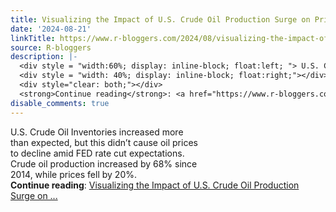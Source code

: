 ```yaml
---
title: Visualizing the Impact of U.S. Crude Oil Production Surge on Prices
date: '2024-08-21'
linkTitle: https://www.r-bloggers.com/2024/08/visualizing-the-impact-of-u-s-crude-oil-production-surge-on-prices/
source: R-bloggers
description: |-
  <div style = "width:60%; display: inline-block; float:left; "> U.S. Crude Oil Inventories increased more than expected, but this didn’t cause oil prices to decline amid FED rate cut expectations. Crude oil production increased by 68% since 2014, while prices fell by 20%.</div>
  <div style = "width: 40%; display: inline-block; float:right;"></div>
  <div style="clear: both;"></div>
  <strong>Continue reading</strong>: <a href="https://www.r-bloggers.com/2024/08/visualizing-the-impact-of-u-s-crude-oil-production-surge-on-prices/">Visualizing the Impact of U.S. Crude Oil Production Surge on ...
disable_comments: true
---
```

<div style = "width:60%; display: inline-block; float:left; "> U.S. Crude Oil Inventories increased more than expected, but this didn’t cause oil prices to decline amid FED rate cut expectations. Crude oil production increased by 68% since 2014, while prices fell by 20%.</div>
<div style = "width: 40%; display: inline-block; float:right;"></div>
<div style="clear: both;"></div>
<strong>Continue reading</strong>: <a href="https://www.r-bloggers.com/2024/08/visualizing-the-impact-of-u-s-crude-oil-production-surge-on-prices/">Visualizing the Impact of U.S. Crude Oil Production Surge on ...